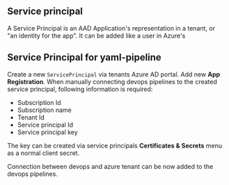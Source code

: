 ## Service principal

A Service Principal is an AAD Application's representation in a tenant, or "an identity for the app". It can be added like a user in Azure's


## Service Principal for yaml-pipeline

Create a new `ServicePrincipal` via tenants Azure AD portal. Add new **App Registration**. 
When manually connecting devops pipelines to the created service principal, following information is required:
- Subscription Id
- Subscription name
- Tenant Id
- Service principal Id
- Service principal key

The key can be created via service principals **Certificates & Secrets** menu as a normal client secret.

Connection between devops and azure tenant can be now added to the devops pipelines. 




